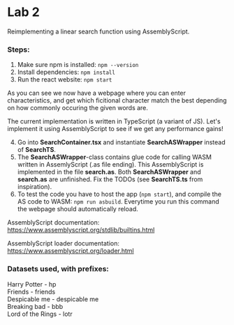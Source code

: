 # Lab 2

Reimplementing a linear search function using AssemblyScript.

### Steps:
1. Make sure npm is installed: `npm --version`
2. Install dependencies: `npm install`
3. Run the react website: `npm start`

As you can see we now have a webpage where you can enter characteristics, 
and get which ficitional character match the best depending on how commonly
occuring the given words are.

The current implementation is written in TypeScript (a variant of JS).
Let's implement it using AssemblyScript to see if we get any performance gains!

4. Go into **SearchContainer.tsx** and instantiate **SearchASWrapper** instead of **SearchTS**.
5. The **SearchASWrapper**-class contains glue code for calling WASM written in AssemlyScript (.as file ending). This AssemblyScript is implemented in the file **search.as**. Both **SearchASWrapper** and **search.as** are unfinished. Fix the TODOs (see **SearchTS.ts** from inspiration).
6. To test the code you have to host the app (`npm start`), and compile the AS code to WASM: `npm run asbuild`. Everytime you run this command the webpage should automatically reload. 

AssemblyScript documentation:
https://www.assemblyscript.org/stdlib/builtins.html

AssemblyScript loader documentation:
https://www.assemblyscript.org/loader.html


### Datasets used, with prefixes:
Harry Potter - hp\
Friends - friends\
Despicable me - despicable me\
Breaking bad - bbb \
Lord of the Rings - lotr
